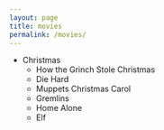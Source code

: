 ```yaml
---
layout: page
title: movies
permalink: /movies/
---
```


* Christmas
  *  How the Grinch Stole Christmas
  *  Die Hard
  *  Muppets Christmas Carol
  *  Gremlins
  *  Home Alone
  *  Elf

